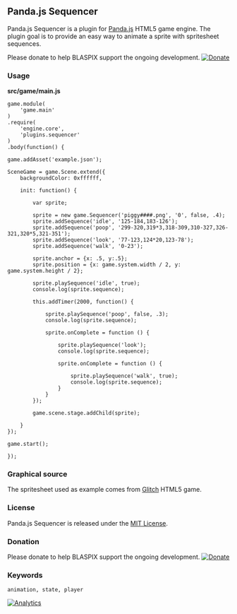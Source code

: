 ## Panda.js Sequencer

Panda.js Sequencer is a plugin for [Panda.js](http://www.pandajs.net/) HTML5 game engine.
The plugin goal is to provide an easy way to animate a sprite with spritesheet sequences.

Please donate to help BLASPIX support the ongoing development.
[![Donate](https://www.paypalobjects.com/en_US/i/btn/btn_donate_SM.gif "Donate")](https://www.paypal.com/cgi-bin/webscr?cmd=_s-xclick&hosted_button_id=QR5TU7Q8NEANQ)

### Usage

**src/game/main.js**
```
game.module(
    'game.main'
)
.require(
    'engine.core',
    'plugins.sequencer'
)
.body(function() {

game.addAsset('example.json');

SceneGame = game.Scene.extend({
    backgroundColor: 0xffffff,

    init: function() {

        var sprite;

        sprite = new game.Sequencer('piggy####.png', '0', false, .4);
        sprite.addSequence('idle', '125-184,183-126');
        sprite.addSequence('poop', '299-320,319*3,318-309,310-327,326-321,320*5,321-351');
        sprite.addSequence('look', '77-123,124*20,123-78');
        sprite.addSequence('walk', '0-23');

        sprite.anchor = {x: .5, y:.5};
        sprite.position = {x: game.system.width / 2, y: game.system.height / 2};

        sprite.playSequence('idle', true);
        console.log(sprite.sequence);

        this.addTimer(2000, function() {

            sprite.playSequence('poop', false, .3);
            console.log(sprite.sequence);

            sprite.onComplete = function () {

                sprite.playSequence('look');
                console.log(sprite.sequence);

                sprite.onComplete = function () {

                    sprite.playSequence('walk', true);
                    console.log(sprite.sequence);
                }
            }
        });

        game.scene.stage.addChild(sprite);

    }
});

game.start();

});
```

### Graphical source

The spritesheet used as example comes from [Glitch](http://www.glitchthegame.com/public-domain-game-art/) HTML5 game.

### License

Panda.js Sequencer is released under the [MIT License](http://opensource.org/licenses/MIT).

### Donation

Please donate to help BLASPIX support the ongoing development.
[![Donate](https://www.paypalobjects.com/en_US/i/btn/btn_donate_SM.gif "Donate")](https://www.paypal.com/cgi-bin/webscr?cmd=_s-xclick&hosted_button_id=QR5TU7Q8NEANQ)

### Keywords
```
animation, state, player
```

[![Analytics](https://ga-beacon.appspot.com/UA-48574179-2/panda.js-sequencer/index?pixel)](https://github.com/igrigorik/ga-beacon)